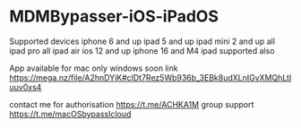 # MDMBypasser-iOS-iPadOS

Supported devices
iphone 6 and up
ipad 5 and up
ipad mini 2 and up
all ipad pro
all ipad air 
ios 12 and up
iphone 16 and M4 ipad supported also

App available for mac only windows soon
link 
https://mega.nz/file/A2hnDYjK#clDt7Rez5Wb936b_3EBk8udXLnIGvXMQhLtluuv0xs4

contact me for authorisation 
https://t.me/ACHKA1M
group support
https://t.me/macOSbypassIcloud
